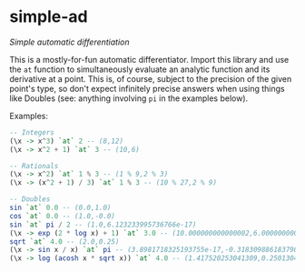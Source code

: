 # simple-ad
_Simple automatic differentiation_

This is a mostly-for-fun automatic differentiator. Import this library and use the `at` function to simultaneously evaluate an analytic function and its derivative at a point. This is, of course, subject to the precision of the given point's type, so don't expect infinitely precise answers when using things like Doubles (see: anything involving `pi` in the examples below).

Examples:

```haskell
-- Integers
(\x -> x^3) `at` 2 -- (8,12)
(\x -> x^2 + 1) `at` 3 -- (10,6)

-- Rationals
(\x -> x^2) `at` 1 % 3 -- (1 % 9,2 % 3)
(\x -> (x^2 + 1) / 3) `at` 1 % 3 -- (10 % 27,2 % 9)

-- Doubles
sin `at` 0.0 -- (0.0,1.0)
cos `at` 0.0 -- (1.0,-0.0)
sin `at` pi / 2 -- (1.0,6.123233995736766e-17)
(\x -> exp (2 * log x) + 1) `at` 3.0 -- (10.000000000000002,6.000000000000001)
sqrt `at` 4.0 -- (2.0,0.25)
(\x -> sin x / x) `at` pi -- (3.8981718325193755e-17,-0.3183098861837907)
(\x -> log (acosh x * sqrt x)) `at` 4.0 -- (1.417520253041309,0.2501304891432236)
```
